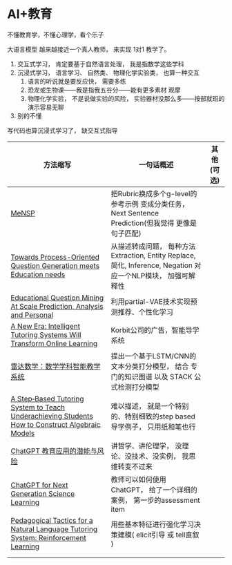 # AI+教育

不懂教育学，不懂心理学，看个乐子

大语言模型 越来越接近一个真人教师， 来实现 1对1 教学了。

1. 交互式学习， 肯定要基于自然语言处理， 我是指数学这些学科   
2. 沉浸式学习， 语言学习、 自然类、 物理化学实验类， 也算一种交互    
   1. 语言的听说就是要反应快， 需要多练
   2. 恐龙或生物课——我是指我五谷分——能有更多素材 观摩
   3. 物理化学实验， 不是说做实验的风险， 实验器材没那么多——按部就班的演示容易无聊
3. 别的不懂

写代码也算沉浸式学习了， 缺交互式指导


| 方法缩写 | 一句话概述 | 其他(可选) | 
| --------- | -------- | ----------- |
| [MeNSP](https://www.bilibili.com/video/BV1Jv4y1H7mk/)  | 把Rubric换成多个g-level的参考示例 变成分类任务， Next Sentence Prediction(但我觉得 更像是句子匹配)  |   |
| [Towards Process-Oriented Question Generation meets Education needs](https://www.bilibili.com/video/BV13y4y1d7gT/)  | 从描述转成问题， 每种方法 Extraction, Entity Replace, 简化, Inference, Negation 对应一个NLP模块， 加强可解释性  |   |
| [Educational Question Mining At Scale Prediction, Analysis and Personal](https://www.bilibili.com/video/BV1XW4y127ji/)  |  利用partial-VAE技术实现预测推荐、个性化学习 |   |
| [A New Era: Intelligent Tutoring Systems Will Transform Online Learning](https://www.bilibili.com/video/BV1nv4y1y7HQ/)  | Korbit公司的广告，智能导学系统  |   |
| [雷达数学：数学学科智能教学系统](https://www.bilibili.com/video/BV1U8411Z7Jy/)  | 提出一个基于LSTM/CNN的 文本分类打分模型， 结合 专门的知识图谱 以及 STACK 公式检测打分模型  |   |
| [A Step‑Based Tutoring System to Teach Underachieving Students How to Construct Algebraic Models](https://www.bilibili.com/video/BV1Ru4y1Z7d4/)  | 难以描述， 就是一个特别的、特别细致的step based 导学例子， 只用纸和笔也行  |   |
| [ChatGPT 教育应用的潜能与风险](https://www.bilibili.com/video/BV1oN411C7Sk/)   |  讲哲学、讲伦理学， 没理论、没技术、没实例， 我思维转变不过来  |   |
| [ChatGPT for Next Generation Science Learning](https://www.bilibili.com/video/BV1ao4y1K7dA/)   |  教师可以如何使用ChatGPT， 给了一个详细的案例， 第一步的assessment item  |   |
| [Pedagogical Tactics for a Natural Language Tutoring System: Reinforcement Learning](https://www.bilibili.com/video/BV1ak4y1n7TG/)    |  用些基本特征进行强化学习决策建模( elicit引导 或 tell直叙 )  |   |
|    |   |   |
|    |   |   |
